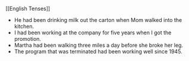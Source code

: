 [[English Tenses]]
-   He had been drinking milk out the carton when Mom walked into the kitchen.
-   I had been working at the company for five years when I got the promotion.
-   Martha had been walking three miles a day before she broke her leg.
-   The program that was terminated had been working well since 1945.